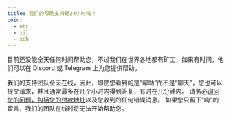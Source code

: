 ```yaml
---
title: 我们的帮助支持是24小时吗？
coin:
  - etc
  - zil
  - xch
---
```


目前还没能全天任何时间帮助您，不过我们在世界各地都有矿工，如果有时间，他们可以在 Discord 或 Telegram 上为您提供帮助。

我们的支持团队全天在线，因此，即使您看到的是“帮助”而不是“聊天”，您也可以提交请求，并且通常最多在几个小时内得到答复，有时在几分钟内。 请务必[询问您的问题，包括您的付款地址](https://www.reddit.com/r/Flexpool/comments/p15yyn/getting_the_best_results_from_flexpool_support_or/)以及您收到的任何错误消息。 如果您只留下“嗨”的留言，我们的团队在线时将无法开始帮助您。
